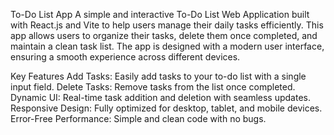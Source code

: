 To-Do List App
A simple and interactive To-Do List Web Application built with React.js and Vite to help users manage their daily tasks efficiently. This app allows users to organize their tasks, delete them once completed, and maintain a clean task list. The app is designed with a modern user interface, ensuring a smooth experience across different devices.

Key Features
Add Tasks: Easily add tasks to your to-do list with a single input field.
Delete Tasks: Remove tasks from the list once completed.
Dynamic UI: Real-time task addition and deletion with seamless updates.
Responsive Design: Fully optimized for desktop, tablet, and mobile devices.
Error-Free Performance: Simple and clean code with no bugs.


